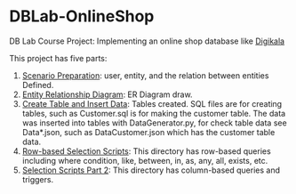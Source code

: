 # DBLab-OnlineShop
DB Lab Course Project: Implementing an online shop database like [Digikala](https://www.digikala.com/)

This project has five parts:
1. [Scenario Preparation](https://github.com/arminZolfaghari/DBLab-OnlineShop/tree/main/1-%20Scenario_Preparation/): user, entity, and the relation between entities Defined.
2. [Entity Relationship Diagram](https://github.com/arminZolfaghari/DBLab-OnlineShop/tree/main/2-%20ERDiagram): ER Diagram draw.
3. [Create Table and Insert Data](https://github.com/arminZolfaghari/DBLab-OnlineShop/tree/main/3-CreateTables%26InsertData): Tables created. SQL files are for creating tables, such as Customer.sql is for making the customer table. The data was inserted into tables with DataGenerator.py, for check table data see Data*.json, such as DataCustomer.json which has the customer table data.
4. [Row-based Selection Scripts](https://github.com/arminZolfaghari/DBLab-OnlineShop/tree/main/4-RowBasedSelectionScripts): This directory has row-based queries including where condition, like, between, in, as, any, all, exists, etc.
5. [Selection Scripts Part 2](https://github.com/arminZolfaghari/DBLab-OnlineShop/tree/main/5-SelectionScriptsPartII): This directory has column-based queries and triggers.
